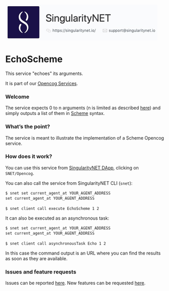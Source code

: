 [issue-template]: ../../../issues/new?template=BUG_REPORT.md
[feature-template]: ../../../issues/new?template=FEATURE_REQUEST.md
[opencog-services-repo]: https://github.com/singnet/opencog-services
[general-guide]: ./opencog-services.md
[dap]: http://alpha.singularitynet.io/
[scheme]: https://wiki.opencog.org/wikihome/index.php/Scheme

![singnetlogo](../assets/singnet-logo.jpg?raw=true 'SingularityNET')

# EchoScheme

This service "echoes" its arguments.

It is part of our [Opencog Services](opencog-services-repo).

### Welcome

The service expects 0 to n arguments (n is limited as described [here](general-guide)) and simply outputs a list of them in [Scheme](scheme) syntax.

### What’s the point?

The service is meant to illustrate the implementation of a Scheme Opencog service.

### How does it work?

You can use this service from [SingularityNET DApp](dap), clicking on `SNET/Opencog`.

You can also call the service from SingularityNET CLI (`snet`):

```
$ snet set current_agent_at YOUR_AGENT_ADDRESS
set current_agent_at YOUR_AGENT_ADDRESS

$ snet client call execute EchoScheme 1 2
```

It can also be executed as an asynchronous task:

```
$ snet set current_agent_at YOUR_AGENT_ADDRESS
set current_agent_at YOUR_AGENT_ADDRESS

$ snet client call asynchronousTask Echo 1 2
```

In this case the command output is an URL where you can find the results as soon as they are available.

### Issues and feature requests

Issues can be reported [here](issue-template). New features can be requested [here](feature-template).
